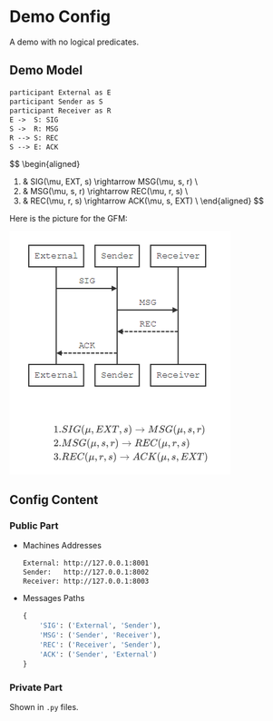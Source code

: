 # Demo Config

A demo with no logical predicates.

## Demo Model

```sequence
participant External as E
participant Sender as S
participant Receiver as R
E ->  S: SIG
S ->  R: MSG
R --> S: REC
S --> E: ACK
```

$$
\begin{aligned}
1. & SIG(\mu, EXT, s) \rightarrow MSG(\mu, s, r) \\
2. & MSG(\mu, s, r) \rightarrow REC(\mu, r, s) \\
3. & REC(\mu, r, s) \rightarrow ACK(\mu, s, EXT) \\
\end{aligned}
$$

Here is the picture for the GFM:

![Demo Model](DemoModelPicForGithub.png "Demo Model")

## Config Content

### Public Part

- Machines Addresses

  ```
  External: http://127.0.0.1:8001
  Sender:   http://127.0.0.1:8002
  Receiver: http://127.0.0.1:8003
  ```

- Messages Paths

  ```python
  {
      'SIG': ('External', 'Sender'),
      'MSG': ('Sender', 'Receiver'),
      'REC': ('Receiver', 'Sender'),
      'ACK': ('Sender', 'External')
  }
  ```

### Private Part

Shown in `.py` files.

